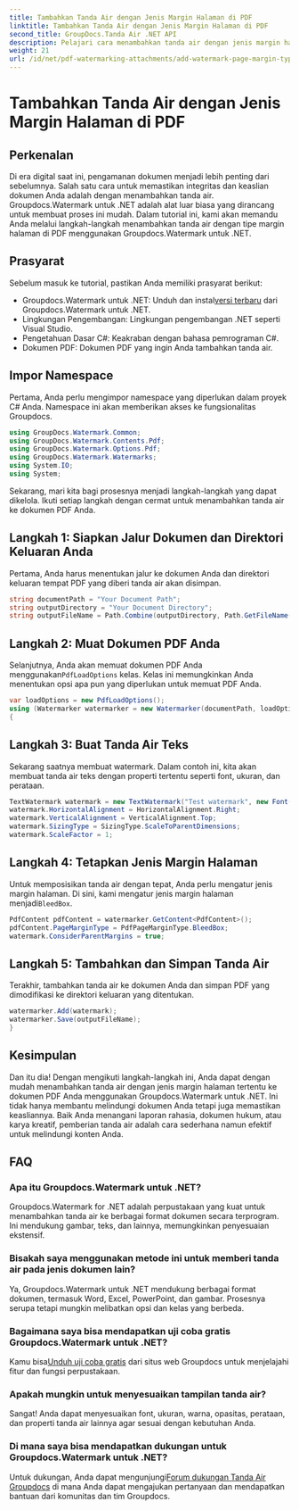 ```yaml
---
title: Tambahkan Tanda Air dengan Jenis Margin Halaman di PDF
linktitle: Tambahkan Tanda Air dengan Jenis Margin Halaman di PDF
second_title: GroupDocs.Tanda Air .NET API
description: Pelajari cara menambahkan tanda air dengan jenis margin halaman di PDF menggunakan Groupdocs untuk .NET. Amankan dokumen Anda dengan mudah.
weight: 21
url: /id/net/pdf-watermarking-attachments/add-watermark-page-margin-type-pdf/
---
```


# Tambahkan Tanda Air dengan Jenis Margin Halaman di PDF

## Perkenalan
Di era digital saat ini, pengamanan dokumen menjadi lebih penting dari sebelumnya. Salah satu cara untuk memastikan integritas dan keaslian dokumen Anda adalah dengan menambahkan tanda air. Groupdocs.Watermark untuk .NET adalah alat luar biasa yang dirancang untuk membuat proses ini mudah. Dalam tutorial ini, kami akan memandu Anda melalui langkah-langkah menambahkan tanda air dengan tipe margin halaman di PDF menggunakan Groupdocs.Watermark untuk .NET.
## Prasyarat
Sebelum masuk ke tutorial, pastikan Anda memiliki prasyarat berikut:
-  Groupdocs.Watermark untuk .NET: Unduh dan instal[versi terbaru](https://releases.groupdocs.com/Watermark/net/) dari Groupdocs.Watermark untuk .NET.
- Lingkungan Pengembangan: Lingkungan pengembangan .NET seperti Visual Studio.
- Pengetahuan Dasar C#: Keakraban dengan bahasa pemrograman C#.
- Dokumen PDF: Dokumen PDF yang ingin Anda tambahkan tanda air.
## Impor Namespace
Pertama, Anda perlu mengimpor namespace yang diperlukan dalam proyek C# Anda. Namespace ini akan memberikan akses ke fungsionalitas Groupdocs.
```csharp
using GroupDocs.Watermark.Common;
using GroupDocs.Watermark.Contents.Pdf;
using GroupDocs.Watermark.Options.Pdf;
using GroupDocs.Watermark.Watermarks;
using System.IO;
using System;
```
Sekarang, mari kita bagi prosesnya menjadi langkah-langkah yang dapat dikelola. Ikuti setiap langkah dengan cermat untuk menambahkan tanda air ke dokumen PDF Anda.
## Langkah 1: Siapkan Jalur Dokumen dan Direktori Keluaran Anda
Pertama, Anda harus menentukan jalur ke dokumen Anda dan direktori keluaran tempat PDF yang diberi tanda air akan disimpan.
```csharp
string documentPath = "Your Document Path";
string outputDirectory = "Your Document Directory";
string outputFileName = Path.Combine(outputDirectory, Path.GetFileName(documentPath));
```
## Langkah 2: Muat Dokumen PDF Anda
 Selanjutnya, Anda akan memuat dokumen PDF Anda menggunakan`PdfLoadOptions` kelas. Kelas ini memungkinkan Anda menentukan opsi apa pun yang diperlukan untuk memuat PDF Anda.
```csharp
var loadOptions = new PdfLoadOptions();
using (Watermarker watermarker = new Watermarker(documentPath, loadOptions))
{
```
## Langkah 3: Buat Tanda Air Teks
Sekarang saatnya membuat watermark. Dalam contoh ini, kita akan membuat tanda air teks dengan properti tertentu seperti font, ukuran, dan perataan.
```csharp
TextWatermark watermark = new TextWatermark("Test watermark", new Font("Arial", 42));
watermark.HorizontalAlignment = HorizontalAlignment.Right;
watermark.VerticalAlignment = VerticalAlignment.Top;
watermark.SizingType = SizingType.ScaleToParentDimensions;
watermark.ScaleFactor = 1;
```
## Langkah 4: Tetapkan Jenis Margin Halaman
 Untuk memposisikan tanda air dengan tepat, Anda perlu mengatur jenis margin halaman. Di sini, kami mengatur jenis margin halaman menjadi`BleedBox`.
```csharp
PdfContent pdfContent = watermarker.GetContent<PdfContent>();
pdfContent.PageMarginType = PdfPageMarginType.BleedBox;
watermark.ConsiderParentMargins = true;
```
## Langkah 5: Tambahkan dan Simpan Tanda Air
Terakhir, tambahkan tanda air ke dokumen Anda dan simpan PDF yang dimodifikasi ke direktori keluaran yang ditentukan.
```csharp
watermarker.Add(watermark);
watermarker.Save(outputFileName);
}
```
## Kesimpulan
Dan itu dia! Dengan mengikuti langkah-langkah ini, Anda dapat dengan mudah menambahkan tanda air dengan jenis margin halaman tertentu ke dokumen PDF Anda menggunakan Groupdocs.Watermark untuk .NET. Ini tidak hanya membantu melindungi dokumen Anda tetapi juga memastikan keasliannya. Baik Anda menangani laporan rahasia, dokumen hukum, atau karya kreatif, pemberian tanda air adalah cara sederhana namun efektif untuk melindungi konten Anda.
## FAQ
### Apa itu Groupdocs.Watermark untuk .NET?
Groupdocs.Watermark for .NET adalah perpustakaan yang kuat untuk menambahkan tanda air ke berbagai format dokumen secara terprogram. Ini mendukung gambar, teks, dan lainnya, memungkinkan penyesuaian ekstensif.
### Bisakah saya menggunakan metode ini untuk memberi tanda air pada jenis dokumen lain?
Ya, Groupdocs.Watermark untuk .NET mendukung berbagai format dokumen, termasuk Word, Excel, PowerPoint, dan gambar. Prosesnya serupa tetapi mungkin melibatkan opsi dan kelas yang berbeda.
### Bagaimana saya bisa mendapatkan uji coba gratis Groupdocs.Watermark untuk .NET?
 Kamu bisa[Unduh uji coba gratis](https://releases.groupdocs.com/) dari situs web Groupdocs untuk menjelajahi fitur dan fungsi perpustakaan.
### Apakah mungkin untuk menyesuaikan tampilan tanda air?
Sangat! Anda dapat menyesuaikan font, ukuran, warna, opasitas, perataan, dan properti tanda air lainnya agar sesuai dengan kebutuhan Anda.
### Di mana saya bisa mendapatkan dukungan untuk Groupdocs.Watermark untuk .NET?
 Untuk dukungan, Anda dapat mengunjungi[Forum dukungan Tanda Air Groupdocs](https://forum.groupdocs.com/c/watermark/19) di mana Anda dapat mengajukan pertanyaan dan mendapatkan bantuan dari komunitas dan tim Groupdocs.
